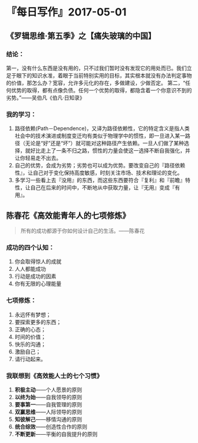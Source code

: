 # 『每日写作』2017-05-01

## 《罗辑思维·第五季》之【痛失玻璃的中国】
### 结论：
第一，没有什么东西是没有用的，只不过我们暂时没有发现它的用处而已。我们立足于眼下的知识水准，着眼于当前特别实用的目标，其实根本就没有办法判定事物的价值，那怎么办？宽容，允许多元化的存在，多做建设，少做否定。
第二，“任何优势的取得，都有点像负债。任何一个优势的取得，都隐含着一个你意识不到的劣势。”——吴伯凡《伯凡·日知录》


### 我的学习：
1.  路径依赖(Path－Dependence)，又译为路径依赖性，它的特定含义是指人类社会中的技术演进或制度变迁均有类似于物理学中的惯性，即一旦进入某一路径（无论是“好”还是“坏”）就可能对这种路径产生依赖。一旦人们做了某种选择，就好比走上了一条不归之路，惯性的力量会使这一选择不断自我强化，并让你轻易走不出去。
2. 自己的优势，会成为劣势；劣势也可以成为优势。要改变自己的『路径依赖性』，让自己对于变化保持高度敏感，时刻关注市场、技术和理论的变化。
3. 多学习一些看上去『没用』的东西，而这些东西要符合『复利』和『前瞻』特性，让自己在后来的时间中，不断地从中获取力量，让『无用』变成『有用』。


## 陈春花《高效能青年人的七项修炼》
> 所有的成功都源于你如何设计自己的生活。——陈春花

### 成功的四个认知：
1. 你会取得惊人的成就
2. 人人都能成功
3. 行动是成功的因素
4. 你有无限的心理能量

### 七项修炼：
1. 永远怀有梦想；
2. 要探索更多的东西；
3. 正确的心态；
4. 时间的价值；
5. 快乐的沟通；
6. 激励自己；
7. 请行动起来。


### 我联想到《高效能人士的七个习惯》
1. **积极主动**——个人愿景的原则
2. **以终为始**——自我领导的原则
3. **要事第一**——自我管理的原则
4. **双赢思维**——人际领导的原则
5. **知彼解己**——移情沟通的原则
6. **统合综效**——创造性合作的原则
7. **不断更新**——平衡的自我提升的原则